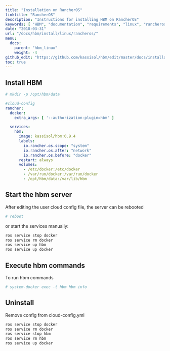 ```yaml
---
title: "Installation on RancherOS"
linktitle: "RancherOS"
description: "Instructions for installing HBM on RancherOS"
keywords: [ "HBM", "documentation", "requirements", "linux", "rancheros" ]
date: "2018-03-31"
url: "/docs/hbm/install/linux/rancheros/"
menu:
  docs:
    parent: "hbm_linux"
    weight: -4
github_edit: "https://github.com/kassisol/hbm/edit/master/docs/installation/linux/rancheros.md"
toc: true
---
```


## Install HBM

```bash
# mkdir -p /opt/hbm/data
```

```yaml
#cloud-config
rancher:
  docker:
    extra_args: [ '--authorization-plugin=hbm' ]

  services:
    hbm:
      image: kassisol/hbm:0.9.4
      labels:
        io.rancher.os.scope: "system"
        io.rancher.os.after: "network"
        io.rancher.os.before: "docker"
      restart: always
      volumes:
        - /etc/docker:/etc/docker
        - /var/run/docker:/var/run/docker
        - /opt/hbm/data:/var/lib/hbm
```

## Start the hbm server

After editing the user cloud config file, the server can be rebooted

```bash
# reboot
```

or start the services manually:

```bash
ros service stop docker
ros service rm docker
ros service up hbm
ros service up docker
```

## Execute hbm commands

To run hbm commands

```bash
# system-docker exec -t hbm hbm info
```

## Uninstall

Remove config from cloud-config.yml

```bash
ros service stop docker
ros service rm docker
ros service stop hbm
ros service rm hbm
ros service up docker
```
